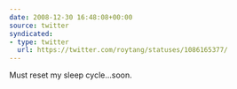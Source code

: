 ```yaml
---
date: 2008-12-30 16:48:08+00:00
source: twitter
syndicated:
- type: twitter
  url: https://twitter.com/roytang/statuses/1086165377/
---
```


Must reset my sleep cycle...soon.